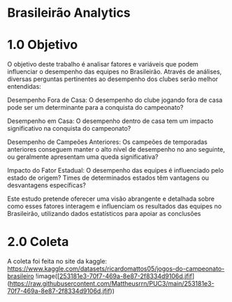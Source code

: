 # Brasileirão Analytics
# 1.0 Objetivo
O objetivo deste trabalho é analisar fatores e variáveis que podem influenciar o desempenho das equipes no Brasileirão. Através de análises, diversas perguntas pertinentes ao desempenho dos clubes serão melhor entendidas:

Desempenho Fora de Casa: O desempenho do clube jogando fora de casa pode ser um determinante para a conquista do campeonato?

Desempenho em Casa: O desempenho dentro de casa tem um impacto significativo na conquista do campeonato?

Desempenho de Campeões Anteriores: Os campeões de temporadas anteriores conseguem manter o alto nível de desempenho no ano seguinte, ou geralmente apresentam uma queda significativa?

Impacto do Fator Estadual: O desempenho das equipes é influenciado pelo estado de origem? Times de determinados estados têm vantagens ou desvantagens específicas?

Este estudo pretende oferecer uma visão abrangente e detalhada sobre como esses fatores interagem e influenciam os resultados das equipes no Brasileirão, utilizando dados estatísticos para apoiar as conclusões


# 2.0 Coleta

A coleta foi feita no site da kaggle: https://www.kaggle.com/datasets/ricardomattos05/jogos-do-campeonato-brasileiro
!image([[253181e3-70f7-469a-8e87-2f8334d9106d.jfif](https://github.com/Mattheusrrn/PUC3/blob/56e2f610b9ceaa737921ed13f9717cbf790365a4/253181e3-70f7-469a-8e87-2f8334d9106d.jfif)](https://raw.githubusercontent.com/Mattheusrrn/PUC3/main/253181e3-70f7-469a-8e87-2f8334d9106d.jfif))


